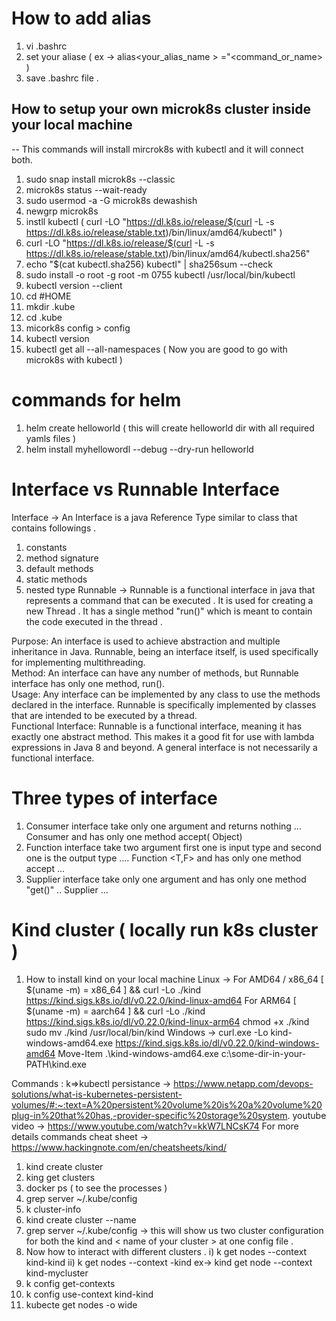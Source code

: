 # How to add alias 
1. vi .bashrc
2. set your aliase ( ex -> alias<your_alias_name > ="<command_or_name> )
3. save .bashrc file .


## How to setup your own microk8s cluster inside your local machine
-- This commands will install mircrok8s with kubectl and it will connect both.

1. sudo snap install microk8s --classic
2. microk8s status --wait-ready
3. sudo usermod -a -G microk8s dewashish
4. newgrp microk8s
5. instll kubectl ( curl -LO "https://dl.k8s.io/release/$(curl -L -s https://dl.k8s.io/release/stable.txt)/bin/linux/amd64/kubectl" )
6. curl -LO "https://dl.k8s.io/release/$(curl -L -s https://dl.k8s.io/release/stable.txt)/bin/linux/amd64/kubectl.sha256"
7. echo "$(cat kubectl.sha256)  kubectl" | sha256sum --check
8. sudo install -o root -g root -m 0755 kubectl /usr/local/bin/kubectl
9. kubectl version --client
10. cd #HOME
11. mkdir .kube
12. cd .kube
13. micork8s config > config
14. kubectl version
15. kubectl get all --all-namespaces
    ( Now you are good to go with microk8s with kubectl ) 

# commands for helm 
1. helm create helloworld ( this will create helloworld dir with all required yamls files )
2. helm install myhellowordl --debug --dry-run helloworld

# Interface vs Runnable Interface 
Interface -> An Interface is a java Reference Type similar to class that contains followings .
1. constants
2. method signature
3. default methods
4. static methods
5. nested type
Runnable -> Runnable is a functional interface in java that represents a command that can be executed . It is used for creating a new Thread . It has a single method "run()" which is meant to contain the code executed in the thread .

Purpose: An interface is used to achieve abstraction and multiple inheritance in Java. Runnable, being an interface itself, is used specifically for implementing multithreading.  
Method: An interface can have any number of methods, but Runnable interface has only one method, run().  
Usage: Any interface can be implemented by any class to use the methods declared in the interface. Runnable is specifically implemented by classes that are intended to be executed by a thread.  
Functional Interface: Runnable is a functional interface, meaning it has exactly one abstract method. This makes it a good fit for use with lambda expressions in Java 8 and beyond. A general interface is not necessarily a functional interface.

# Three types of interface 
1. Consumer interface take only one argument and returns nothing ... Consumer<T> and has only one method accept( Object)
2. Function interface take two argument first one is input type and second one is the output type .... Function <T,F> and has only one method accept ...
3. Supplier interface take only one argument and has only one method "get()" .. Supplier<T> ...

# Kind cluster ( locally run k8s cluster ) 
1. How to install kind on your local machine
   Linux ->
    For AMD64 / x86_64
    [ $(uname -m) = x86_64 ] && curl -Lo ./kind https://kind.sigs.k8s.io/dl/v0.22.0/kind-linux-amd64
    For ARM64
    [ $(uname -m) = aarch64 ] && curl -Lo ./kind https://kind.sigs.k8s.io/dl/v0.22.0/kind-linux-arm64
   chmod +x ./kind
   sudo mv ./kind /usr/local/bin/kind
Windows ->
  curl.exe -Lo kind-windows-amd64.exe https://kind.sigs.k8s.io/dl/v0.22.0/kind-windows-amd64
  Move-Item .\kind-windows-amd64.exe c:\some-dir-in-your-PATH\kind.exe

Commands :
k=>kubectl 
persistance -> https://www.netapp.com/devops-solutions/what-is-kubernetes-persistent-volumes/#:~:text=A%20persistent%20volume%20is%20a%20volume%20plug-in%20that%20has,-provider-specific%20storage%20system.
youtube video -> https://www.youtube.com/watch?v=kkW7LNCsK74
For more details commands cheat sheet -> https://www.hackingnote.com/en/cheatsheets/kind/
1. kind create cluster 
2. king get clusters 
3. docker ps ( to see the processes ) 
4. grep server ~/.kube/config
5. k cluster-info 
6. kind create cluster --name <Name your cluster> 
7. grep server ~/.kube/config -> this will show us two cluster configuration for both the kind and < name of your cluster > at one config file .
8. Now how to interact with different clusters .
   i) k get nodes --context kind-kind
   ii) k get nodes --context <Name your Clusters >-kind
       ex-> kind get node --context kind-mycluster
9. k config get-contexts 
10. k config use-context kind-kind
11. kubecte get nodes -o wide 
